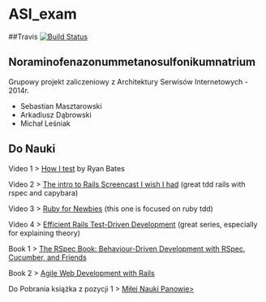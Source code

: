 ﻿ASI_exam
========
##Travis
[![Build Status](https://travis-ci.org/Bllade/ASI_exam.svg?branch=master)](https://travis-ci.org/Bllade/ASI_exam)

## Noraminofenazonummetanosulfonikumnatrium

Grupowy projekt zaliczeniowy z Architektury Serwisów Internetowych - 2014r.

* Sebastian Masztarowski
* Arkadiusz Dąbrowski
* Michał Leśniak

<h2> Do Nauki </h2>

<p>Video 1 > <a href="http://railscasts.com/episodes/275-how-i-test">How I test</a> by Ryan Bates</p>

<p>Video 2 > <a href="http://www.youtube.com/watch?v=cMcEgOPza8A">The intro to Rails Screencast I wish I had</a>  (great tdd rails with rspec and capybara)</p>

<p>Video 3 > <a href="http://www.youtube.com/watch?v=JhR9Ib1Ylb8&amp;feature=relmfu">Ruby for Newbies</a> (this one is focused on ruby tdd)</p>

<p>Video 4 > <a href="http://www.rubyfocus.biz/class_video/2010/07/19/rails_tdd_class_1.html">Efficient Rails Test-Driven Development</a> (great series, especially for explaining theory)</p>

<p>Book 1 > <a href="http://pragprog.com/book/achbd/the-rspec-book">The RSpec Book: Behaviour-Driven Development with RSpec, Cucumber, and Friends</a></p>

<p>Book 2 > <a href="http://pragprog.com/book/rails4/agile-web-development-with-rails">Agile Web Development with Rails</a></p>

<p> Do Pobrania książka z pozycji 1 > <a href="https://www.dropbox.com/s/cufbxgbricc24bv/the_rspec_book.pdf"> Miłej Nauki Panowie></a></p>
